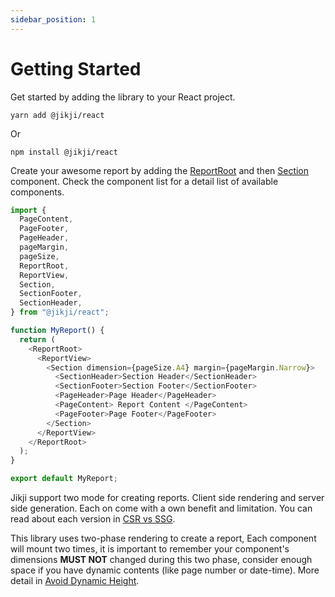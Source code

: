 ```yaml
---
sidebar_position: 1
---
```


# Getting Started

Get started by adding the library to your React project.

```shell
yarn add @jikji/react
```
Or
```shell
npm install @jikji/react
```

Create your awesome report by adding the [ReportRoot](components/report/report-root) and then [Section](components/section) component. Check the component list for a detail list of available components.

```ts
import {
  PageContent,
  PageFooter,
  PageHeader,
  pageMargin,
  pageSize,
  ReportRoot,
  ReportView,
  Section,
  SectionFooter,
  SectionHeader,
} from "@jikji/react";

function MyReport() {
  return (
    <ReportRoot>
      <ReportView>
        <Section dimension={pageSize.A4} margin={pageMargin.Narrow}>
          <SectionHeader>Section Header</SectionHeader>
          <SectionFooter>Section Footer</SectionFooter>
          <PageHeader>Page Header</PageHeader>
          <PageContent> Report Content </PageContent>
          <PageFooter>Page Footer</PageFooter>
        </Section>
      </ReportView>
    </ReportRoot>
  );
}

export default MyReport;
```

Jikji support two mode for creating reports. Client side rendering and server side generation. Each on come with a own benefit and limitation. You can read about each version in [CSR vs SSG](./csr-vs-ssg).

This library uses two-phase rendering to create a report, Each component will mount two times, it is important to remember your component's dimensions **MUST NOT** changed during this two phase, consider enough space if you have dynamic contents (like page number or date-time). More detail in [Avoid Dynamic Height](./avoid-dynamic-height.md).
